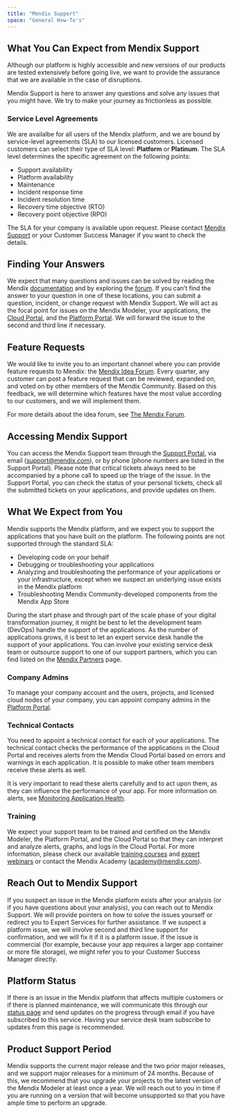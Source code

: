 ```yaml
---
title: "Mendix Support"
space: "General How-To's"
---
```


## What You Can Expect from Mendix Support

Although our platform is highly accessible and new versions of our products are tested extensively before going live, we want to provide the assurance that we are available in the case of disruptions.

Mendix Support is here to answer any questions and solve any issues that you might have. We try to make your journey as frictionless as possible.

### Service Level Agreements

We are availalbe for all users of the Mendix platform, and we are bound by service-level agreements (SLA) to our licensed customers. Licensed customers can select their type of SLA level: **Platform** or **Platinum**. The SLA level determines the specific agreement on the following points:

* Support availability 
* Platform availability 
* Maintenance 
* Incident response time
* Incident resolution time 
* Recovery time objective (RTO)
* Recovery point objective (RPO)

The SLA for your company is available upon request. Please contact [Mendix Support](https://support.mendix.com) or your Customer Success Manager if you want to check the details. 

## Finding Your Answers

We expect that many questions and issues can be solved by reading the Mendix [documentation](https://docs.mendix.com) and by exploring the [forum](https://forum.mendix.com). If you can’t find the answer to your question in one of these locations, you can submit a question, incident, or change request with Mendix Support. We will act as the focal point for issues on the Mendix Modeler, your applications, the [Cloud Portal](https://cloud.mendix.com), and the [Platform Portal](https://home.mendix.com). We will forward the issue to the second and third line if necessary.

## Feature Requests

We would like to invite you to an important channel where you can provide feature requests to Mendix: the [Mendix Idea Forum](https://forum.mendix.com/link/ideas/). Every quarter, any customer can post a feature request that can be reviewed, expanded on, and voted on by other members of the Mendix Community. Based on this feedback, we will determine which features have the most value according to our customers, and we will implement them.

For more details about the idea forum, see [The Mendix Forum](/community/tools/the-mendix-forum#IdeasTab).

## Accessing Mendix Support

You can access the Mendix Support team through the [Support Portal](https://support.mendix.com), via email (<support@mendix.com>), or by phone (phone numbers are listed in the Support Portal). Please note that critical tickets always need to be accompanied by a phone call to speed up the triage of the issue. In the Support Portal, you can check the status of your personal tickets, check all the submitted tickets on your applications, and provide updates on them.

## What We Expect from You

Mendix supports the Mendix platform, and we expect you to support the applications that you have built on the platform. The following points are not supported through the standard SLA:

* Developing code on your behalf
* Debugging or troubleshooting your applications
* Analyzing and troubleshooting the performance of your applications or your infrastructure, except when we suspect an underlying issue exists in the Mendix platform
* Troubleshooting Mendix Community-developed components from the Mendix App Store

During the start phase and through part of the scale phase of your digital transformation journey, it might be best to let the development team (DevOps) handle the support of the applications. As the number of applications grows, it is best to let an expert service desk handle the support of your applications. You can involve your existing service desk team or outsource support to one of our support partners, which you can find listed on the [Mendix Partners](https://developer.mendixcloud.com/openid/login?immediate=true&continuation=link/partneroverview) page.

### Company Admins

To manage your company account and the users, projects, and licensed cloud nodes of your company, you can appoint company admins in the [Platform Portal](https://home.mendix.com).

### Technical Contacts

You need to appoint a technical contact for each of your applications. The technical contact checks the performance of the applications in the Cloud Portal and receives alerts from the Mendix Cloud Portal based on errors and warnings in each application. It is possible to make other team members receive these alerts as well. 

It is very important to read these alerts carefully and to act upon them, as they can influence the performance of your app. For more information on alerts, see [Monitoring Application Health](../mendixcloud/monitoring-application-health).

### Training

We expect your support team to be trained and certified on the Mendix Modeler, the Platform Portal, and the Cloud Portal so that they can interpret and analyze alerts, graphs, and logs in the Cloud Portal. For more information, please check our available [training courses](https://developers.mendix.com/training/) and [expert webinars](https://developers.mendix.com/training/webinars/) or contact the Mendix Academy (<academy@mendix.com>). 

## Reach Out to Mendix Support

If you suspect an issue in the Mendix platform exists after your analysis (or if you have questions about your analysis), you can reach out to Mendix Support. We will provide pointers on how to solve the issues yourself or redirect you to Expert Services for further assistance. If we suspect a platform issue, we will involve second and third line support for confirmation, and we will fix it if it is a platform issue. If the issue is commercial (for example, because your app requires a larger app container or more file storage), we might refer you to your Customer Success Manager directly. 

## Platform Status

If there is an issue in the Mendix platform that affects multiple customers or if there is planned maintenance, we will communicate this through our [status page](https://status.mendix.com) and send updates on the progress through email if you have subscribed to this service. Having your service desk team subscribe to updates from this page is recommended.

## Product Support Period

Mendix supports the current major release and the two prior major releases, and we support major releases for a minimum of 24 months. Because of this, we recommend that you upgrade your projects to the latest version of the Mendix Modeler at least once a year. We will reach out to you in time if you are running on a version that will become unsupported so that you have ample time to perform an upgrade.
